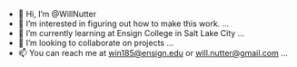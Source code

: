 - 👋 Hi, I’m @WillNutter
- 👀 I’m interested in figuring out how to make this work. ...
- 🌱 I’m currently learning at Ensign College in Salt Lake City  ...
- 💞️ I’m looking to collaborate on projects ...
- 📫 You can reach me at win185@ensign.edu or will.nutter@gmail.com ...

<!---
WillNutter/WillNutter is a ✨ special ✨ repository because its `README.md` (this file) appears on your GitHub profile.
You can click the Preview link to take a look at your changes.
--->

